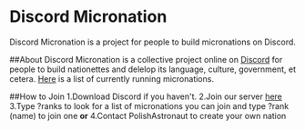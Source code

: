 # Discord Micronation
Discord Micronation is a project for people to build micronations on Discord.

##About
Discord Micronation is a collective project online on [Discord](http://discord.gg) for people to build nationettes and delelop its language, culture, government, et cetera. [Here](http://electionsimulator.github.io/discordmicronation/list/) is a list of currently running micronations.

##How to Join
1.Download Discord if you haven't.
2.Join our server [here](https://discord.gg/Nt27kuq)
3.Type ?ranks to look for a list of micronations you can join and type ?rank (name) to join one
**or**
4.Contact PolishAstronaut to create your own nation
